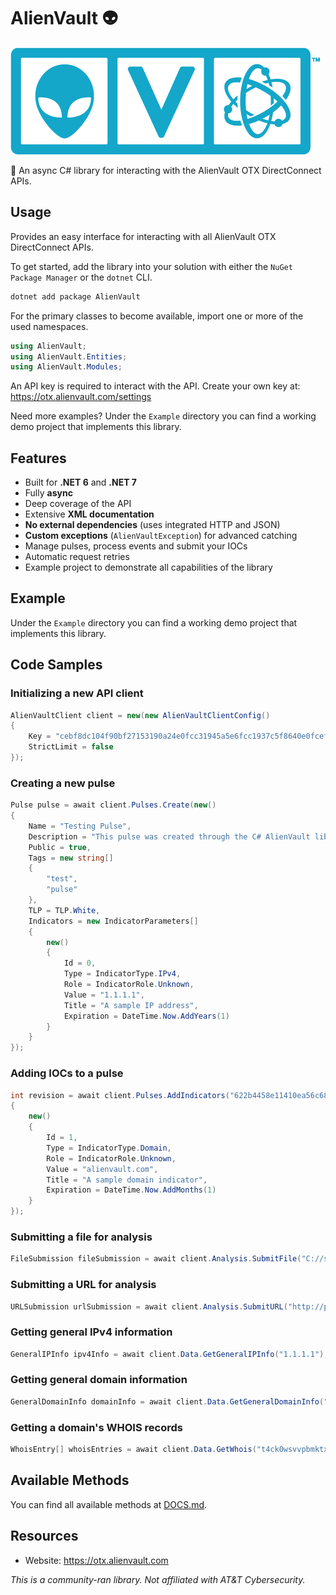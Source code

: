 ﻿# AlienVault 👽

![](https://raw.githubusercontent.com/actually-akac/AlienVault/master/banner.png)

👾 An async C# library for interacting with the AlienVault OTX DirectConnect APIs.

## Usage
Provides an easy interface for interacting with all AlienVault OTX DirectConnect APIs.

To get started, add the library into your solution with either the `NuGet Package Manager` or the `dotnet` CLI.
```rust
dotnet add package AlienVault
```

For the primary classes to become available, import one or more of the used namespaces.
```csharp
using AlienVault;
using AlienVault.Entities;
using AlienVault.Modules;
```

An API key is required to interact with the API. Create your own key at: https://otx.alienvault.com/settings

Need more examples? Under the `Example` directory you can find a working demo project that implements this library.

## Features
- Built for **.NET 6** and **.NET 7**
- Fully **async**
- Deep coverage of the API
- Extensive **XML documentation**
- **No external dependencies** (uses integrated HTTP and JSON)
- **Custom exceptions** (`AlienVaultException`) for advanced catching
- Manage pulses, process events and submit your IOCs
- Automatic request retries
- Example project to demonstrate all capabilities of the library

## Example
Under the `Example` directory you can find a working demo project that implements this library.

## Code Samples

### Initializing a new API client
```csharp
AlienVaultClient client = new(new AlienVaultClientConfig()
{
    Key = "cebf8dc104f90bf27153190a24e0fcc31945a5e6fcc1937c5f8640e0fcefc0ec",
    StrictLimit = false
});
```

### Creating a new pulse
```csharp
Pulse pulse = await client.Pulses.Create(new()
{
    Name = "Testing Pulse",
    Description = "This pulse was created through the C# AlienVault library!",
    Public = true,
    Tags = new string[]
    {
        "test",
        "pulse"
    },
    TLP = TLP.White,
    Indicators = new IndicatorParameters[]
    {
        new()
        {
            Id = 0,
            Type = IndicatorType.IPv4,
            Role = IndicatorRole.Unknown,
            Value = "1.1.1.1",
            Title = "A sample IP address",
            Expiration = DateTime.Now.AddYears(1)
        }
    }
});
```

### Adding IOCs to a pulse
```csharp
int revision = await client.Pulses.AddIndicators("622b4458e11410ea56c68052", new IndicatorParameters[]
{
    new()
    {
        Id = 1,
        Type = IndicatorType.Domain,
        Role = IndicatorRole.Unknown,
        Value = "alienvault.com",
        Title = "A sample domain indicator",
        Expiration = DateTime.Now.AddMonths(1)
    }
});
```

### Submitting a file for analysis
```csharp
FileSubmission fileSubmission = await client.Analysis.SubmitFile("C://sample.exe");
```

### Submitting a URL for analysis
```csharp
URLSubmission urlSubmission = await client.Analysis.SubmitURL("http://pzxdvpao.ml/");
```

### Getting general IPv4 information
```csharp
GeneralIPInfo ipv4Info = await client.Data.GetGeneralIPInfo("1.1.1.1");
```

### Getting general domain information
```csharp
GeneralDomainInfo domainInfo = await client.Data.GetGeneralDomainInfo("example.com");
```

### Getting a domain's WHOIS records
```csharp
WhoisEntry[] whoisEntries = await client.Data.GetWhois("t4ck0wsvvpbmktxzluyee11uce27kbct.nl");
```

## Available Methods

You can find all available methods at [DOCS.md](https://github.com/actually-akac/AlienVault/blob/master/DOCS.md).

## Resources
- Website: https://otx.alienvault.com

*This is a community-ran library. Not affiliated with AT&T Cybersecurity.*